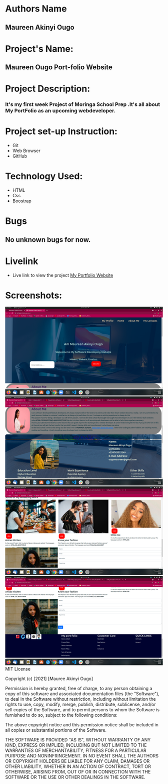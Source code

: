 # Authors Name
## Maureen Akinyi Ougo
# Project's Name:
## Maureen Ougo Port-folio Website 
# Project Description:
### It's my first week Project of Moringa School Prep .It's all about My PortFolio as an upcoming webdeveloper.
# Project  set-up Instruction:
* Git
* Web Browser
* GitHub
# Technology Used:
* HTML
* Css
* Boostrap
# Bugs
## No unknown bugs for now.
# Livelink
*  Live link to view the project <a href="https://maureen-1998dev.github.io/My-PortFolio/">My Portfolio Website</a>
# Screenshots:
<img src="./Assetes/screenshot1.png" alt="screenshot" />
<img src="./Assetes/Screenshot5.png" alt="screenshot" />
<img src="./Assetes/screenshot2.png" alt="screenshot" />
<img src="./Assetes/screenshot3.png" alt="screenshot4.png"/>
 MIT License

Copyright (c) [2021] [Mauree Akinyi Ougo]

Permission is hereby granted, free of charge, to any person obtaining a copy
of this software and associated documentation files (the "Software"), to deal
in the Software without restriction, including without limitation the rights
to use, copy, modify, merge, publish, distribute, sublicense, and/or sell
copies of the Software, and to permit persons to whom the Software is
furnished to do so, subject to the following conditions:

The above copyright notice and this permission notice shall be included in all
copies or substantial portions of the Software.

THE SOFTWARE IS PROVIDED "AS IS", WITHOUT WARRANTY OF ANY KIND, EXPRESS OR
IMPLIED, INCLUDING BUT NOT LIMITED TO THE WARRANTIES OF MERCHANTABILITY,
FITNESS FOR A PARTICULAR PURPOSE AND NONINFRINGEMENT. IN NO EVENT SHALL THE
AUTHORS OR COPYRIGHT HOLDERS BE LIABLE FOR ANY CLAIM, DAMAGES OR OTHER
LIABILITY, WHETHER IN AN ACTION OF CONTRACT, TORT OR OTHERWISE, ARISING FROM,
OUT OF OR IN CONNECTION WITH THE SOFTWARE OR THE USE OR OTHER DEALINGS IN THE
SOFTWARE.


